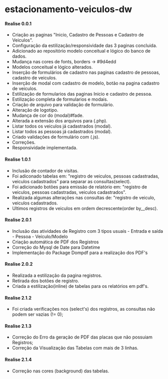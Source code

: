 # estacionamento-veiculos-dw  
#### Realise 0.0.1
- Criação as paginas "Inicio, Cadastro de Pessoas e Cadastro de Veiculos".  
- Configuração da estilização/responsividade das 3 paginas concluida.  
- Adicionado ao repositório modelo conceitual e lógico do banco de dados.  
- Mudança nas cores de fonts, borders -> #9d4edd  
- Modelos conceitual e lógico alterados.  
- Inserção de formulários de cadastro nas paginas cadastro de pessoas, cadastro de veiculos.  
- Inserção de modal com cadastro de modelo, botão na pagina cadastro de veiculos.  
- Estilização de formularios das paginas Inicio e cadastro de pessoa.  
- Estilização completa de formularios e modais.  
- Criação de arquivo para validação de formulário.  
- Alteração de logotipo.  
- Mudança de cor do (modal)#fade.  
- Alterada a extensão dos arquivos para (.php).  
- Listar todos os veiculos já cadastrados (modal).  
- Listar todos as pessoas já cadastrados (modal).  
- Criado validações de formulário com (.js).  
- Correções.  
- Responsividade implementada.  
#### Realise 1.0.1  
- Inclusão de contador de visitas.  
- Foi adiconado tabelas em: "registro de veiculos, pessoas cadastradas, veiculos cadastrados" para separar as consultas(select).  
- Foi adicionado botões para emissão de relatório em: "registro de veiculos, pessoas cadastradas, veiculos cadastrados".  
- Realizada algumas alterações nas consultas de: "registro de veiculo, veiculos cadastrados.  
- Ultimos registros de veiculos em ordem decrescente(order by__desc).
#### Realise 2.0.1 
- Inclusão das atividades de Registro com 3 tipos usuais - Entrada e saída - Pessoa - Veículo/Modelo
- Criação automática de PDF dos Registros
- Correção do Mysql de Date para Datetime 
- Implementação do Package Dompdf para a realização dos PDF's
#### Realise 2.0.2  
- Realizada a estilização da pagina registros.  
- Retirada dos botões de registro.  
- Criada a estilização(inline) de tabelas para os relatórios em pdf's.  
#### Realise 2.1.2  
- Foi criada verificações nos (select's) dos registros, as consultas não podem ser vazias (!= 0);
#### Realise 2.1.3  
- Correção do Erro da geração de PDF das placas que não possuiam Registros;
- Correção da Visualização das Tabelas com mais de 3 linhas.  
#### Realise 2.1.4  
- Correção nas cores (background) das tabelas.